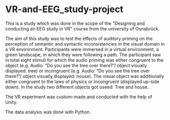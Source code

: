 # VR-and-EEG_study-project
 
This is a study which was done in the scope of the "Designing and conducting an EEG study in VR" course from the university of Osnabrück.

The aim of this study was to test the effects of auditory priming on the perception of semantic and syntactic inconsistencies in the visual domain in a VR environment. Participants were immersed in a virtual environment, a green landscape, in which they were following a path. The participant saw in total eight stimuli for which the audio priming was either congruent to the object (e.g. Audio: “Do you see the tree over there?”/ object visually displayed: tree) or incongruent (e.g. Audio: “Do you see the tree over there?”/ object visually displayed: house). The visual object was additionally either congruent to the laws of physics or incongruent (displayed up-side down). In the study two different objects got useed: Tree and house.

The VR experiment was custom-made and conducted with the help of Unity.

The data analysis was done with Python.

